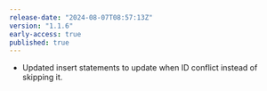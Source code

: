 ```yaml
---
release-date: "2024-08-07T08:57:13Z"
version: "1.1.6"
early-access: true
published: true
---
```

- Updated insert statements to update when ID conflict instead of skipping it.